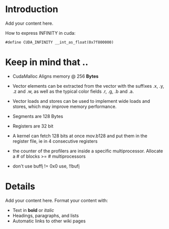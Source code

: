 # Introduction #

Add your content here.

How to express INFINITY in cuda:

```
#define CUDA_INFINITY __int_as_float(0x7f800000)
```

# Keep in mind that .. #

  * CudaMalloc Aligns memory @ 256 **Bytes**
  * Vector elements can be extracted from the vector with the suffixes .x, .y, .z and .w, as well as the typical color fields .r, .g, .b and .a.
  * Vector loads and stores can be used to implement wide loads and stores, which may improve memory performance.

  * Segments are 128 Bytes
  * Registers are 32 bit
  * A kernel can fetch 128 bits at once mov.b128 and put them in the register file, ie in 4 consecutive registers

  * the counter of the profilers are inside a specific multiprocessor. Allocate a # of blocks >= # multiprocessors

  * don't use buff[i](i.md) != 0x0 use, !!buf[i](i.md)

# Details #

Add your content here.  Format your content with:
  * Text in **bold** or _italic_
  * Headings, paragraphs, and lists
  * Automatic links to other wiki pages